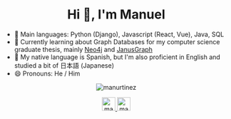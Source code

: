 <h1 align="center">Hi 👋, I'm Manuel</h1>

- 🔭 Main languages: Python (Django), Javascript (React, Vue), Java, SQL
- 🌱 Currently learning about Graph Databases for my computer science graduate thesis, mainly <a href="https://github.com/neo4j/neo4j">Neo4j</a> and <a href="https://github.com/janusgraph/janusgraph/">JanusGraph</a>
- 💬 My native language is Spanish, but I'm also proficient in English and studied a bit of 日本語 (Japanese)
- 😄 Pronouns: He / Him

<p align="center">
  <img
    align="center"
    src="https://github-readme-stats.vercel.app/api/top-langs/?username=manurtinez&layout=compact&hide=html"
    alt="manurtinez"
  />
</p>

<p align="center">
  <a href="https://linkedin.com/in/manutinez/" target="blank"
    ><img
      src="https://cdn.jsdelivr.net/npm/simple-icons@3.0.1/icons/linkedin.svg"
      alt="manuel-martinez-234ab216a"
      height="30"
      width="30"
    />
  </a>
  <a href="https://instagram.com/manurtinez" target="blank"
    ><img
      src="https://cdn.jsdelivr.net/npm/simple-icons@3.0.1/icons/instagram.svg"
      alt="manurtinez"
      height="30"
      width="30"
  /></a>
</p>
